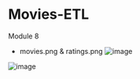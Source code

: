 # Movies-ETL
Module 8


* movies.png & ratings.png
![image](https://user-images.githubusercontent.com/94503395/154861776-58742ed8-9997-4af4-95e9-fd9a417c4dd3.png)

![image](https://user-images.githubusercontent.com/94503395/154861785-3b8eeff8-793e-4f60-a8f8-77427fd22525.png)
